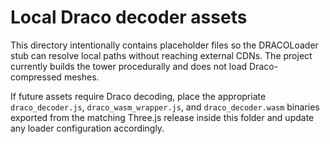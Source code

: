 # Local Draco decoder assets

This directory intentionally contains placeholder files so the DRACOLoader stub can
resolve local paths without reaching external CDNs. The project currently builds the
tower procedurally and does not load Draco-compressed meshes.

If future assets require Draco decoding, place the appropriate `draco_decoder.js`,
`draco_wasm_wrapper.js`, and `draco_decoder.wasm` binaries exported from the matching
Three.js release inside this folder and update any loader configuration accordingly.
